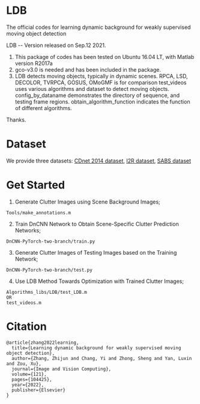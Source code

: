 # LDB
The official codes for learning dynamic background for weakly supervised moving object detection

LDB -- Version released on Sep.12 2021.

1. This package of codes has been tested on Ubuntu 16.04 LT, with Matlab version R2017a
2. gco-v3.0 is needed and has been included in the package.
3. LDB detects moving objects, typically in dynamic scenes.
   RPCA, LSD, DECOLOR, TVRPCA, GOSUS, OMoGMF is for comparison
   test_videos uses various algorithms and dataset to detect moving objects.
   config_by_dataname demonstrates the directory of sequence, and testing frame regions.
   obtain_algorithm_function indicates the function of different algorithms.

Thanks.

# Dataset
We provide three datasets:
[CDnet 2014 dataset](https://drive.google.com/file/d/1-taN_aeVevicLxpv24sBRDDp_F5xkbBN/view?usp=drive_link),
[I2R dataset](https://drive.google.com/file/d/1idyPSLvePhCatJUOG-Bhvob7h2jjqU_4/view?usp=drive_link),
[SABS dataset](https://drive.google.com/file/d/1NOvu4p5-7rWOTvWRzjHwWhFlAvHRyxhq/view?usp=drive_link)

# Get Started

1. Generate Clutter Images using Scene Background Images;
```
Tools/make_annotations.m
```
2. Train DnCNN Network to Obtain Scene-Specific Clutter Prediction Networks;
```
DnCNN-PyTorch-two-branch/train.py
```
3. Generate Clutter Images of Testing Images based on the Training Network;
```
DnCNN-PyTorch-two-branch/test.py
```
4. Use LDB Method Towards Optimization with Trained Clutter Images;
```
Algorithms_libs/LDB/test_LDB.m
OR
test_videos.m
```



# Citation
```
@article{zhang2022learning,
  title={Learning dynamic background for weakly supervised moving object detection},
  author={Zhang, Zhijun and Chang, Yi and Zhong, Sheng and Yan, Luxin and Zou, Xu},
  journal={Image and Vision Computing},
  volume={121},
  pages={104425},
  year={2022},
  publisher={Elsevier}
}
```
